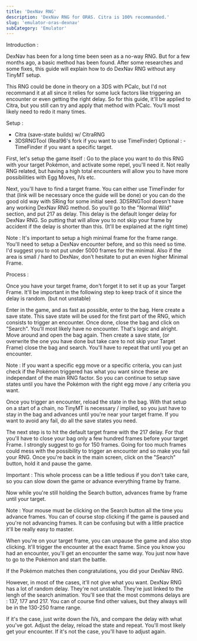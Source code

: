 ```yaml
---
title: 'DexNav RNG'
description: 'DexNav RNG for ORAS. Citra is 100% recommanded.'
slug: 'emulator-oras-dexnav'
subCategory: 'Emulator'
---
```


Introduction : 

DexNav has been for a long time been seen as a no-way RNG. But for a few months ago, a basic method has been found. After some researches and some fixes, this guide will explain how to do DexNav RNG without any TinyMT setup. 

This RNG could be done in theory on a 3DS with PCalc, but I'd not recommand it at all since it relies for some luck factors like triggering an encounter or even getting the right delay. So for this guide, it'll be applied to Citra, but you still can try and apply that method with PCalc. You'll most likely need to redo it many times.

Setup : 

- Citra (save-state builds) w/ CitraRNG
- 3DSRNGTool (Real96's fork if you want to use TimeFinder)
Optional : - TimeFinder if you want a specific target.

First, let's setup the game itself : Go to the place you want to do this RNG with your target Pokémon, and activate some repel, you'll need it. Not really RNG related, but having a high total encounters will allow you to have more possibilities with Egg Moves, IVs etc.

Next, you'll have to find a target frame. You can either use TimeFinder for that (link will be necessary once the guide will be done) or you can do the good old way with SRing for some initial seed. 3DSRNGTool doesn't have any working DexNav RNG method. So you'll go to the "Normal Wild" section, and put 217 as delay. This delay is the default longer delay for DexNav RNG. So putting that will allow you to not skip your frame by accident if the delay is shorter than this. (It'll be explained at the right time)

Note : It's important to setup a high minimal frame for the frame range. You'll need to setup a DexNav encounter before, and so this need so time. I'd suggest you to not put under 5000 frames for the minimal. Also if the area is small / hard to DexNav, don't hesitate to put an even higher Minimal Frame. 


Process : 

Once you have your target frame, don't forget it to set it up as your Target Frame. It'll be important in the following step to keep track of it since the delay is random. (but not unstable)

Enter in the game, and as fast as possible, enter to the bag. Here create a save state. This save state will be used for the first part of the RNG, which consists to trigger an encounter. Once done, close the bag and click on "Search". You'll most likely have no encounter. That's logic and alright. Move around and open the bag again. Then create a save state, (or overwrite the one you have done but take care to not skip your Target Frame) close the bag and search. You'll have to repeat that until you get an encounter.

Note : If you want a specific egg move or a specific criteria, you can just check if the Pokémon triggered has what you want since these are independant of the main RNG factor. So you can continue to setup save states until you have the Pokémon with the right egg move / any criteria you want.

Once you trigger an encounter, reload the state in the bag. With that setup on a start of a chain, no TinyMT is necessary / implied, so you just have to stay in the bag and advances until you're near your target frame. If you want to avoid any fail, do all the save states you need. 

The next step is to hit the default target frame with the 217 delay. For that you'll have to close your bag only a few hundred frames before your target Frame. I strongly suggest to go for 150 frames. Going for too much frames could mess with the possibility to trigger an encounter and so make you fail your RNG. Once you're back in the main screen, click on the "Search" button, hold it and pause the game. 

Important : This whole process can be a little tedious if you don't take care, so you can slow down the game or advance everything frame by frame. 

Now while you're still holding the Search button, advances frame by frame until your target.

Note : Your mouse must be clicking on the Search button all the time you advance frames. You can of course stop clicking if the game is paused and you're not advancing frames. It can be confusing but with a little practice it'll be really easy to master.

When you're on your target frame, you can unpause the game and also stop clicking. It'll trigger the encounter at the exact frame. Since you know you had an encounter, you'll get an encounter the same way. You just now have to go to the Pokémon and start the battle.

If the Pokémon matches then congratulations, you did your DexNav RNG.

However, in most of the cases, it'll not give what you want. DexNav RNG has a lot of random delay. They're not unstable. They're just linked to the lengh of the search animation. You'll see that the most commons delays are : 137, 177 and 217. You can of course find other values, but they always will be in the 130-250 frame range. 

If it's the case, just write down the IVs, and compare the delay with what you've got. Adjust the delay, reload the state and repeat. You'll most likely get your encounter. If it's not the case, you'll have to adjust again.
